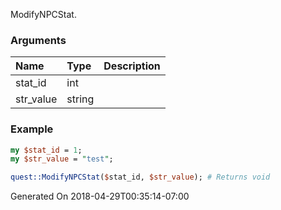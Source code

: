 ModifyNPCStat.
### Arguments
**Name**|**Type**|**Description**
:---|:---|:---
stat_id|int|
str_value|string|

### Example

```perl
my $stat_id = 1;
my $str_value = "test";

quest::ModifyNPCStat($stat_id, $str_value); # Returns void
```


Generated On 2018-04-29T00:35:14-07:00